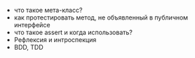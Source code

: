 * что такое мета-класс?
* как протестировать метод, не объявленный в публичном интерфейсе
* что такое assert и когда использовать?
* Рефлексия и интроспекция
* BDD, TDD
